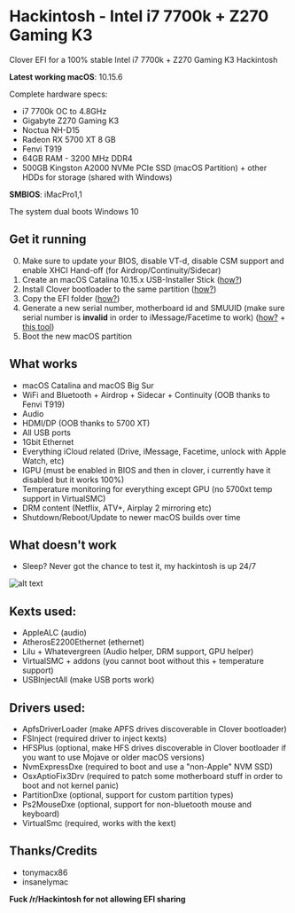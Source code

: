 # Hackintosh - Intel i7 7700k + Z270 Gaming K3
Clover EFI for a 100% stable Intel i7 7700k + Z270 Gaming K3 Hackintosh

**Latest working macOS**: 10.15.6

Complete hardware specs:
- i7 7700k OC to 4.8GHz
- Gigabyte Z270 Gaming K3
- Noctua NH-D15
- Radeon RX 5700 XT 8 GB
- Fenvi T919
- 64GB RAM - 3200 MHz DDR4
- 500GB Kingston A2000 NVMe PCIe SSD (macOS Partition) + other HDDs for storage (shared with Windows)

**SMBIOS**: iMacPro1,1

The system dual boots Windows 10

## Get it running
0. Make sure to update your BIOS, disable VT-d, disable CSM support and enable XHCI Hand-off (for Airdrop/Continuity/Sidecar)
1. Create an macOS Catalina 10.15.x USB-Installer Stick ([how?](https://hackintosh.gitbook.io/-r-hackintosh-vanilla-desktop-guide/building-the-usb-installer))
2. Install Clover bootloader to the same partition ([how?](https://hackintosh.gitbook.io/-r-hackintosh-vanilla-desktop-guide/clover-setup))
3. Copy the EFI folder ([how?](https://www.youtube.com/watch?v=arebuadFSuw))
4. Generate a new serial number, motherboard id and SMUUID (make sure serial number is **invalid** in order to iMessage/Facetime to work) ([how?](https://hackintosh.gitbook.io/-r-hackintosh-vanilla-desktop-guide/config.plist-per-hardware/skylake#explanation-5) + [this tool](http://mackie100projects.altervista.org/download-clover-configurator/))
5. Boot the new macOS partition

## What works
- macOS Catalina and macOS Big Sur
- WiFi and Bluetooth + Airdrop + Sidecar + Continuity (OOB thanks to Fenvi T919)
- Audio
- HDMI/DP (OOB thanks to 5700 XT)
- All USB ports
- 1Gbit Ethernet
- Everything iCloud related (Drive, iMessage, Facetime, unlock with Apple Watch, etc)
- IGPU (must be enabled in BIOS and then in clover, i currently have it disabled but it works 100%)
- Temperature monitoring for everything except GPU (no 5700xt temp support in VirtualSMC)
- DRM content (Netflix, ATV+, Airplay 2 mirroring etc)
- Shutdown/Reboot/Update to newer macOS builds over time

## What doesn't work
- Sleep? Never got the chance to test it, my hackintosh is up 24/7

![alt text](https://i.imgur.com/TfIT7Nu.jpg "neofetch")

## Kexts used:
- AppleALC (audio)
- AtherosE2200Ethernet (ethernet)
- Lilu + Whatevergreen (Audio helper, DRM support, GPU helper)
- VirtualSMC + addons (you cannot boot without this + temperature support)
- USBInjectAll (make USB ports work)

## Drivers used:
- ApfsDriverLoader (make APFS drives discoverable in Clover bootloader)
- FSInject (required driver to inject kexts)
- HFSPlus (optional, make HFS drives discoverable in Clover bootloader if you want to use Mojave or older macOS versions)
- NvmExpressDxe (required to boot and use a "non-Apple" NVM SSD)
- OsxAptioFix3Drv (required to patch some motherboard stuff in order to boot and not kernel panic)
- PartitionDxe (optional, support for custom partition types)
- Ps2MouseDxe (optional, support for non-bluetooth mouse and keyboard)
- VirtualSmc (required, works with the kext)

## Thanks/Credits
- tonymacx86
- insanelymac


**Fuck /r/Hackintosh for not allowing EFI sharing**
